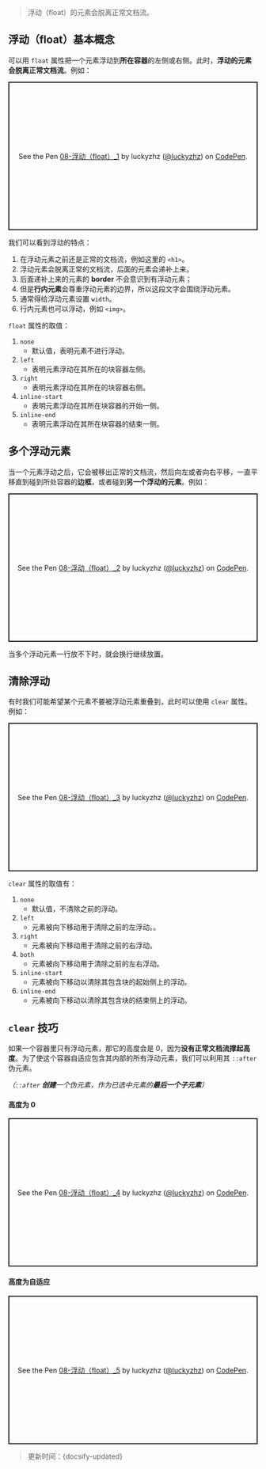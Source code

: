 > 浮动（float）的元素会脱离正常文档流。

## 浮动（float）基本概念

可以用 `float` 属性把一个元素浮动到**所在容器**的左侧或右侧。此时，**浮动的元素会脱离正常文档流**。例如：

<p class="codepen" data-height="300" data-default-tab="html,result" data-slug-hash="jOGNzyN" data-editable="true" data-user="luckyzhz" style="height: 300px; box-sizing: border-box; display: flex; align-items: center; justify-content: center; border: 2px solid; margin: 1em 0; padding: 1em;">
  <span>See the Pen <a href="https://codepen.io/luckyzhz/pen/jOGNzyN">
  08-浮动（float）_1</a> by luckyzhz (<a href="https://codepen.io/luckyzhz">@luckyzhz</a>)
  on <a href="https://codepen.io">CodePen</a>.</span>
</p>
<script async src="https://cpwebassets.codepen.io/assets/embed/ei.js"></script>

我们可以看到浮动的特点：

1. 在浮动元素之前还是正常的文档流，例如这里的 `<h1>`。
2. 浮动元素会脱离正常的文档流，后面的元素会递补上来。
3. 后面递补上来的元素的 **border** 不会意识到有浮动元素；
4. 但是**行内元素**会尊重浮动元素的边界，所以这段文字会围绕浮动元素。
5. 通常得给浮动元素设置 `width`。
6. 行内元素也可以浮动，例如 `<img>`。

`float` 属性的取值：

1. `none`
   * 默认值，表明元素不进行浮动。
2. `left`
   * 表明元素浮动在其所在的块容器左侧。
3. `right`
   * 表明元素浮动在其所在的块容器右侧。
4. `inline-start`
   * 表明元素浮动在其所在块容器的开始一侧。
5. `inline-end`
   * 表明元素浮动在其所在块容器的结束一侧。

## 多个浮动元素

当一个元素浮动之后，它会被移出正常的文档流，然后向左或者向右平移，一直平移直到碰到所处容器的**边框**，或者碰到**另一个浮动的元素**。例如：

<p class="codepen" data-height="300" data-default-tab="html,result" data-slug-hash="RwLbMEE" data-editable="true" data-user="luckyzhz" style="height: 300px; box-sizing: border-box; display: flex; align-items: center; justify-content: center; border: 2px solid; margin: 1em 0; padding: 1em;">
  <span>See the Pen <a href="https://codepen.io/luckyzhz/pen/RwLbMEE">
  08-浮动（float）_2</a> by luckyzhz (<a href="https://codepen.io/luckyzhz">@luckyzhz</a>)
  on <a href="https://codepen.io">CodePen</a>.</span>
</p>
<script async src="https://cpwebassets.codepen.io/assets/embed/ei.js"></script>

当多个浮动元素一行放不下时，就会换行继续放置。

## 清除浮动

有时我们可能希望某个元素不要被浮动元素重叠到，此时可以使用 `clear` 属性。例如：

<p class="codepen" data-height="300" data-default-tab="html,result" data-slug-hash="jOGNxEM" data-editable="true" data-user="luckyzhz" style="height: 300px; box-sizing: border-box; display: flex; align-items: center; justify-content: center; border: 2px solid; margin: 1em 0; padding: 1em;">
  <span>See the Pen <a href="https://codepen.io/luckyzhz/pen/jOGNxEM">
  08-浮动（float）_3</a> by luckyzhz (<a href="https://codepen.io/luckyzhz">@luckyzhz</a>)
  on <a href="https://codepen.io">CodePen</a>.</span>
</p>
<script async src="https://cpwebassets.codepen.io/assets/embed/ei.js"></script>

`clear` 属性的取值有：

1. `none`
   * 默认值，不清除之前的浮动。
2. `left`
   * 元素被向下移动用于清除之前的左浮动。。
3. `right`
   * 元素被向下移动用于清除之前的右浮动。
4. `both`
   * 元素被向下移动用于清除之前的左右浮动。
5. `inline-start`
   * 元素被向下移动以清除其包含块的起始侧上的浮动。
6. `inline-end`
   * 元素被向下移动以清除其包含块的结束侧上的浮动。

## `clear` 技巧

如果一个容器里只有浮动元素，那它的高度会是 0，因为**没有正常文档流撑起高度**。为了使这个容器自适应包含其内部的所有浮动元素，我们可以利用其 `::after` 伪元素。

*（`::after` **创建**一个伪元素，作为已选中元素的**最后一个子元素**）*

<!-- tabs:start -->

#### **高度为 0**

<p class="codepen" data-height="300" data-default-tab="html,result" data-slug-hash="oNGvdpO" data-editable="true" data-user="luckyzhz" style="height: 300px; box-sizing: border-box; display: flex; align-items: center; justify-content: center; border: 2px solid; margin: 1em 0; padding: 1em;">
  <span>See the Pen <a href="https://codepen.io/luckyzhz/pen/oNGvdpO">
  08-浮动（float）_4</a> by luckyzhz (<a href="https://codepen.io/luckyzhz">@luckyzhz</a>)
  on <a href="https://codepen.io">CodePen</a>.</span>
</p>
<script async src="https://cpwebassets.codepen.io/assets/embed/ei.js"></script>

#### **高度为自适应**

<p class="codepen" data-height="300" data-default-tab="html,result" data-slug-hash="MWEgGXQ" data-editable="true" data-user="luckyzhz" style="height: 300px; box-sizing: border-box; display: flex; align-items: center; justify-content: center; border: 2px solid; margin: 1em 0; padding: 1em;">
  <span>See the Pen <a href="https://codepen.io/luckyzhz/pen/MWEgGXQ">
  08-浮动（float）_5</a> by luckyzhz (<a href="https://codepen.io/luckyzhz">@luckyzhz</a>)
  on <a href="https://codepen.io">CodePen</a>.</span>
</p>
<script async src="https://cpwebassets.codepen.io/assets/embed/ei.js"></script>

<!-- tabs:end -->



> 更新时间：{docsify-updated}